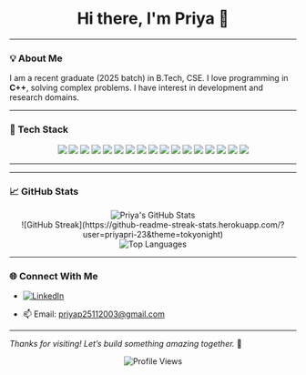 <h1 align="center">Hi there, I'm Priya 👋</h1>



---

### 💡 About Me

I am a recent graduate (2025 batch) in B.Tech, CSE. I love programming in **C++**, solving complex problems. I have interest in development and research domains.

---

### 🧠 Tech Stack

<p align="center">
  <img src="https://img.shields.io/badge/C++-00599C?style=for-the-badge&logo=c%2B%2B&logoColor=white" />
  <img src="https://img.shields.io/badge/Java-007396?style=for-the-badge&logo=java&logoColor=white" />
  <img src="https://img.shields.io/badge/Python-3776AB?style=for-the-badge&logo=python&logoColor=white" />
  <img src="https://img.shields.io/badge/Artificial_Intelligence-00BFFF?style=for-the-badge&logo=openai&logoColor=white" /> 
  <img src="https://img.shields.io/badge/TypeScript-3178C6?style=for-the-badge&logo=typescript&logoColor=white" />
  <img src="https://img.shields.io/badge/React.js-61DAFB?style=for-the-badge&logo=react&logoColor=black" />
  <img src="https://img.shields.io/badge/HTML5-E34F26?style=for-the-badge&logo=html5&logoColor=white" />
  <img src="https://img.shields.io/badge/CSS3-1572B6?style=for-the-badge&logo=css3&logoColor=white" />
  <img src="https://img.shields.io/badge/JavaScript-F7DF1E?style=for-the-badge&logo=javascript&logoColor=black" />
  <img src="https://img.shields.io/badge/SQL-4479A1?style=for-the-badge&logo=postgresql&logoColor=white" />
  <img src="https://img.shields.io/badge/MongoDB-47A248?style=for-the-badge&logo=mongodb&logoColor=white" />
  <img src="https://img.shields.io/badge/Kotlin-0095D5?style=for-the-badge&logo=kotlin&logoColor=white" />
  <img src="https://img.shields.io/badge/Git-F05032?style=for-the-badge&logo=git&logoColor=white" />
  <img src="https://img.shields.io/badge/API-FF6F00?style=for-the-badge&logo=api&logoColor=white" />
  <img src="https://img.shields.io/badge/Streamlit-FF4B4B?style=for-the-badge&logo=streamlit&logoColor=white" />
  <img src="https://img.shields.io/badge/Vercel-000000?style=for-the-badge&logo=vercel&logoColor=white" />
  <img src="https://img.shields.io/badge/NLP-8E44AD?style=for-the-badge&logo=spacy&logoColor=white" />
</p>

---
 

---

### 📈 GitHub Stats

<p align="center">
  <img src="https://github-readme-stats.vercel.app/api?username=priyapri-23&show_icons=true&theme=tokyonight&count_private=true&hide=stars" alt="Priya's GitHub Stats" />
  <br/>
![GitHub Streak](https://github-readme-streak-stats.herokuapp.com/?user=priyapri-23&theme=tokyonight)
  <br/>
  <img src="https://github-readme-stats.vercel.app/api/top-langs/?username=priyapri-23&layout=compact&theme=tokyonight" alt="Top Languages" />
</p>

---

### 🌐 Connect With Me

- [![LinkedIn](https://img.shields.io/badge/LinkedIn-0077B5?style=for-the-badge&logo=linkedin&logoColor=white)](https://www.linkedin.com/in/priya-priya-14980122b/)

- 📫 Email: priyap25112003@gmail.com

---

_Thanks for visiting! Let’s build something amazing together._ 🚀
<p align="center">
  <img src="https://komarev.com/ghpvc/?username=priyapri-23&label=👀+Profile+Views&color=blueviolet&style=flat-square" alt="Profile Views" />
</p>
